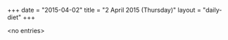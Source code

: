 +++
date = "2015-04-02"
title = "2 April 2015 (Thursday)"
layout = "daily-diet"
+++


\<no entries\>

